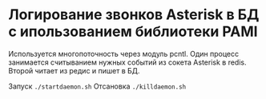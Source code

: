 # Логирование звонков Asterisk в БД с ипользованием библиотеки PAMI

Используется многопоточность через модуль pcntl. Один процесс занимается считыванием нужных событий из сокета Asterisk в redis. Второй читает из редис и пишет в БД.

Запуск `./startdaemon.sh`
Отсановка `./killdaemon.sh`